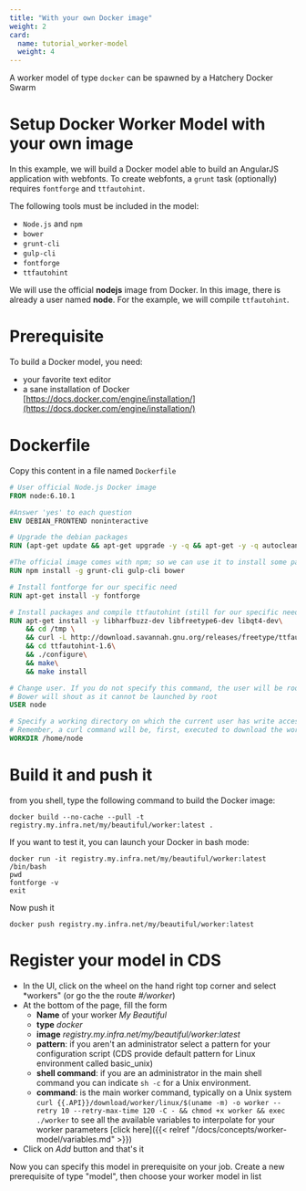 ```yaml
---
title: "With your own Docker image"
weight: 2
card: 
  name: tutorial_worker-model
  weight: 4
---
```


A worker model of type `docker` can be spawned by a Hatchery Docker Swarm

# Setup Docker Worker Model with your own image

In this example, we will build a Docker model able to build an AngularJS application with webfonts. To create webfonts, a `grunt` task (optionally) requires `fontforge` and `ttfautohint`.

The following tools must be included in the model:

* `Node.js` and `npm`
* `bower`
* `grunt-cli`
* `gulp-cli`
* `fontforge`
* `ttfautohint`

We will use the official **nodejs** image from Docker. In this image, there is already a user named **node**. For the example, we will compile `ttfautohint`.

# Prerequisite

To build a Docker model, you need:

* your favorite text editor
* a sane installation of Docker [https://docs.docker.com/engine/installation/](https://docs.docker.com/engine/installation/)

# Dockerfile

Copy this content in a file named `Dockerfile`

```dockerfile
# User official Node.js Docker image
FROM node:6.10.1

#Answer 'yes' to each question
ENV DEBIAN_FRONTEND noninteractive

# Upgrade the debian packages
RUN (apt-get update && apt-get upgrade -y -q && apt-get -y -q autoclean && apt-get -y -q autoremove)

#The official image comes with npm; so we can use it to install some packages
RUN npm install -g grunt-cli gulp-cli bower

# Install fontforge for our specific need
RUN apt-get install -y fontforge

# Install packages and compile ttfautohint (still for our specific need)
RUN apt-get install -y libharfbuzz-dev libfreetype6-dev libqt4-dev\
    && cd /tmp \
    && curl -L http://download.savannah.gnu.org/releases/freetype/ttfautohint-1.6.tar.gz |tar xz\
    && cd ttfautohint-1.6\
    && ./configure\
    && make\
    && make install

# Change user. If you do not specify this command, the user will be root, and in our case,
# Bower will shout as it cannot be launched by root
USER node

# Specify a working directory on which the current user has write access
# Remember, a curl command will be, first, executed to download the worker
WORKDIR /home/node
```

# Build it and push it

from you shell, type the following command to build the Docker image:

```
docker build --no-cache --pull -t registry.my.infra.net/my/beautiful/worker:latest .
```

If you want to test it, you can launch your Docker in bash mode:

```
docker run -it registry.my.infra.net/my/beautiful/worker:latest /bin/bash
pwd
fontforge -v
exit
```

Now push it

```
docker push registry.my.infra.net/my/beautiful/worker:latest
```

# Register your model in CDS

* In the UI, click on the wheel on the hand right top corner and select *workers" (or go the the route *#/worker*)
* At the bottom of the page, fill the form
    * **Name** of your worker *My Beautiful*
    * **type** *docker*
    * **image** *registry.my.infra.net/my/beautiful/worker:latest*
    * **pattern**: if you aren't an administrator select a pattern for your configuration script (CDS provide default pattern for Linux environment called basic_unix)
    * **shell command**: if you are an administrator in the main shell command you can indicate `sh -c` for a Unix environment.
    * **command**: is the main worker command, typically on a Unix system `curl {{.API}}/download/worker/linux/$(uname -m) -o worker --retry 10 --retry-max-time 120 -C - && chmod +x worker && exec ./worker` to see all the available variables to interpolate for your worker parameters [click here]({{< relref "/docs/concepts/worker-model/variables.md" >}})
* Click on *Add* button and that's it

Now you can specify this model in prerequisite on your job. Create a new prerequisite of type "model", then choose your worker model in list
